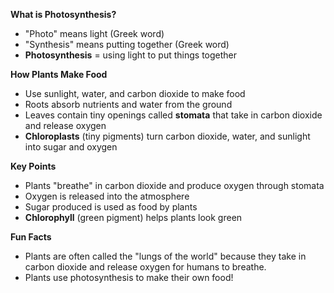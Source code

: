 
**What is Photosynthesis?**

- "Photo" means light (Greek word)
- "Synthesis" means putting together (Greek word)
- **Photosynthesis** = using light to put things together

**How Plants Make Food**

- Use sunlight, water, and carbon dioxide to make food
- Roots absorb nutrients and water from the ground
- Leaves contain tiny openings called **stomata** that take in carbon dioxide and release oxygen
- **Chloroplasts** (tiny pigments) turn carbon dioxide, water, and sunlight into sugar and oxygen

**Key Points**

- Plants "breathe" in carbon dioxide and produce oxygen through stomata
- Oxygen is released into the atmosphere
- Sugar produced is used as food by plants
- **Chlorophyll** (green pigment) helps plants look green

**Fun Facts**

- Plants are often called the "lungs of the world" because they take in carbon dioxide and release oxygen for humans to breathe.
- Plants use photosynthesis to make their own food!
